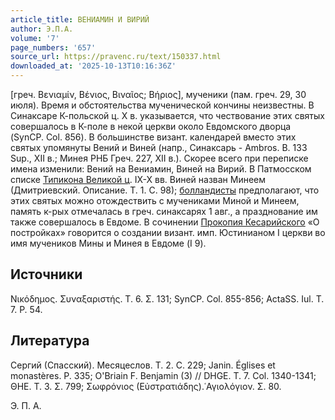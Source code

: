 ```yaml
---
article_title: ВЕНИАМИН И ВИРИЙ
author: Э.П.А.
volume: '7'
page_numbers: '657'
source_url: https://pravenc.ru/text/150337.html
downloaded_at: '2025-10-13T10:16:36Z'
---
```


[греч. Βενιαμίν, Βένιος, Βιναῖος; Βήριος], мученики (пам. греч. 29, 30 июля). Время и обстоятельства мученической кончины неизвестны. В Синаксаре К-польской ц. X в. указывается, что чествование этих святых совершалось в К-поле в некой церкви около Евдомского дворца (SynCP. Col. 856). В большинстве визант. календарей вместо этих святых упомянуты Вений и Виней (напр., Синаксарь - Ambros. B. 133 Sup., XII в.; Минея РНБ Греч. 227, XII в.). Скорее всего при переписке имена изменили: Вений на Вениамин, Виней на Вирий. В Патмосском списке [Типикона Великой ц](<https://pravenc.ru/text/Типикона Великой ц.html>). IX-X вв. Виней назван Минеем (Дмитриевский. Описание. Т. 1. С. 98); [болландисты](https://pravenc.ru/text/болландисты.html) предполагают, что этих святых можно отождествить с мучениками Миной и Минеем, память к-рых отмечалась в греч. синаксарях 1 авг., а празднование им также совершалось в Евдоме. В сочинении [Прокопия Кесарийского](<https://pravenc.ru/text/Прокопий Кесарийский.html>) «О постройках» говорится о создании визант. имп. Юстинианом I церкви во имя мучеников Мины и Минея в Евдоме (I 9).

## Источники

Νικόδημος. Συναξαριστής. Τ. 6. Σ. 131; SynCP. Col. 855-856; ActaSS. Iul. T. 7. P. 54.

## Литература

Сергий (Спасский). Месяцеслов. Т. 2. С. 229; Janin. Églises et monastères. P. 335; O'Briain F. Benjamin (3) // DHGE. T. 7. Col. 1340-1341; ΘΗΕ. Τ. 3. Σ. 799; Σωφρόνιος (Εὐστρατιάδης).῾Αγιολόγιον. Σ. 80.

Э. П. А.
